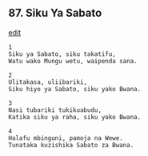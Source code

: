 ## 87. Siku Ya Sabato
[edit](https://docs.google.com/document/d/1ZZCy1GRve0dFGLWcNafgPLimv0DJgqHt/edit?mode=html)




    1
    Siku ya Sabato, siku takatifu,
    Watu wako Mungu wetu, waipenda sana.

    2
    Ulitakasa, uliibariki,
    Siku hiyo ya Sabato, siku yako Bwana.

    3
    Nasi tubariki tukikuabudu,
    Katika siku ya raha, siku yako Bwana.

    4
    Halafu mbinguni, pamoja na Wewe.
    Tunataka kuzishika Sabato za Bwana.



